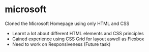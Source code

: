 # microsoft
Cloned the Microsoft Homepage using only HTML and CSS

- Learnt a lot about different HTML elements and CSS principles
- Gained experience using CSS Grid for layout aswell as Flexbox
- Need to work on Responsiveness (Future task)
